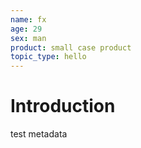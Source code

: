 ```yaml
---
name: fx
age: 29
sex: man
product: small case product
topic_type: hello
---
```


# Introduction
test metadata
